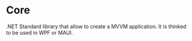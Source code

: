 # Core
.NET Standard library that allow to create a MVVM application.
It is thinked to be used in WPF or MAUI.
